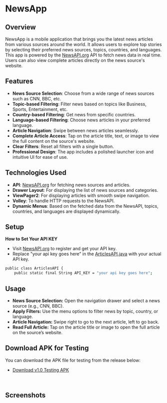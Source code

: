 # NewsApp

## Overview
NewsApp is a mobile application that brings you the latest news articles from various sources around the world. It allows users to explore top stories by selecting their preferred news sources, topics, countries, and languages. This app is powered by the [NewsAPI.org](https://newsapi.org/) API to fetch news data in real time. Users can also view complete articles directly on the news source's website.

## Features

- **News Source Selection**: Choose from a wide range of news sources such as CNN, BBC, etc.
- **Topic-based Filtering**: Filter news based on topics like Business, Sports, Entertainment, etc.
- **Country-based Filtering**: Get news from specific countries.
- **Language-based Filtering**: Choose news articles in your preferred language.
- **Article Navigation**: Swipe between news articles seamlessly.
- **Complete Article Access**: Tap on the article title, text, or image to view the full content on the source's website.
- **Clear Filters**: Reset all filters with a single button.
- **Professional Design**: The app includes a polished launcher icon and intuitive UI for ease of use.

## Technologies Used
- **API**: [NewsAPI.org](https://newsapi.org/) for fetching news sources and articles.
- **Drawer Layout**: For displaying the list of news sources and categories.
- **ViewPager2**: For displaying articles with smooth swipe navigation.
- **Volley**: To handle HTTP requests to the NewsAPI.
- **Dynamic Menus**: Based on the fetched data from the NewsAPI, topics, countries, and languages are displayed dynamically.

## Setup
**How to Set Your API KEY**
   - Visit [NewsAPI.org](https://newsapi.org/) to register and get your API key. 
   - Replace "your api key goes here" in the [ArticlesAPI.java](app/src/main/java/com/example/newsoftheworld/API/ArticlesAPI.java) with your actual API key.

```bash
public class ArticlesAPI {
    public static final String API_KEY = "your api key goes here";
```
## Usage
- **News Source Selection:** Open the navigation drawer and select a news source (e.g., CNN, BBC).
- **Apply Filters:** Use the menu options to filter news by topic, country, or language.
- **Article Navigation:** Swipe right to go to the next article, left to go back.
- **Read Full Article:** Tap on the article title or image to open the full article on the source’s website.

## Download APK for Testing
You can download the APK file for testing from the release below:
- [Download v1.0 Testing APK](https://github.com/kartiknagar333/NewsApp/releases/tag/v1.0)
<br>

## Screenshots
